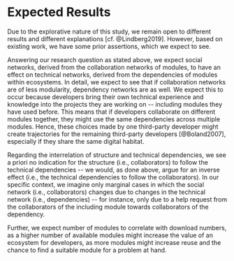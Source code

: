 # Expected Results

<!-- TODO Hier kommen ziemlich starke assertions, sogar propositions, die wir einfach so hinschreiben - ohne References oder Theory. Sollten wir aber einbauen?
-->

Due to the explorative nature of this study, we remain open to different results
and different explanations [cf. @Lindberg2019]. However, based on existing work,
we have some prior assertions, which we expect to see.

Answering our research question as stated above, we expect social networks,
derived from the collaboration networks of modules, to have an effect on
technical networks, derived from the dependencies of modules within ecosystems.
In detail, we expect to see that if collaboration networks are of less
modularity, dependency networks are as well. We expect this to occur because
developers bring their own technical experience and knowledge into the projects
they are working on -- including modules they have used before. This means that
if developers collaborate on different modules together, they might use the same
dependencies across multiple modules. Hence, these choices made by one
third-party developer might create trajectories for the remaining third-party
developers [@Boland2007], especially if they share the same digital habitat.

Regarding the interrelation of structure and technical dependencies, we see a
priori no indication for the structure (i.e., collaborators) to follow the
technical dependencies -- we would, as done above, argue for an inverse effect
(i.e., the technical dependencies to follow the collaborators). In our specific
context, we imagine only marginal cases in which the social network (i.e.,
collaborators) changes due to changes in the technical network (i.e.,
dependencies) -- for instance, only due to a help request from the collaborators
of the including module towards collaborators of the dependency.

Further, we expect number of modules to correlate with download numbers, as a
higher number of available modules might increase the value of an ecosystem for
developers, as more modules might increase reuse and the chance to find a
suitable module for a problem at hand. <!-- TODO Due to network effects, xxx -->
